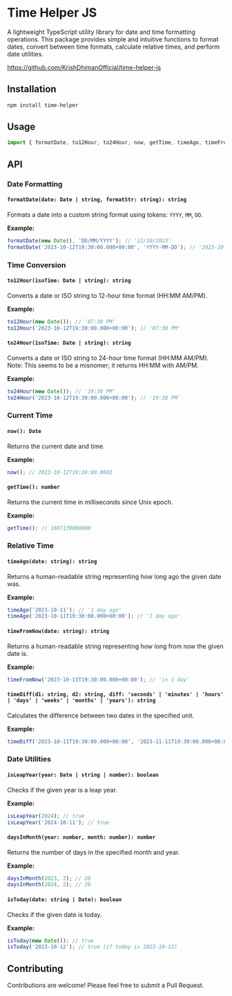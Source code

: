 # Time Helper JS

A lightweight TypeScript utility library for date and time formatting operations. This package provides simple and intuitive functions to format dates, convert between time formats, calculate relative times, and perform date utilities.

https://github.com/KrishDhimanOfficial/time-helper-js

## Installation

```bash
npm install time-helper
```

## Usage

```typescript
import { formatDate, to12Hour, to24Hour, now, getTime, timeAgo, timeFromNow, timeDiff, isLeapYear, daysInMonth, isToday } from 'time-helper';
```

## API

### Date Formatting

#### `formatDate(date: Date | string, formatStr: string): string`

Formats a date into a custom string format using tokens: `YYYY`, `MM`, `DD`.

**Example:**
```typescript
formatDate(new Date(), 'DD/MM/YYYY'); // '12/10/2023'
formatDate('2023-10-12T19:30:00.000+00:00', 'YYYY-MM-DD'); // '2023-10-12'
```

### Time Conversion

#### `to12Hour(isoTime: Date | string): string`

Converts a date or ISO string to 12-hour time format (HH:MM AM/PM).

**Example:**
```typescript
to12Hour(new Date()); // '07:30 PM'
to12Hour('2023-10-12T19:30:00.000+00:00'); // '07:30 PM'
```

#### `to24Hour(isoTime: Date | string): string`

Converts a date or ISO string to 24-hour time format (HH:MM AM/PM). Note: This seems to be a misnomer; it returns HH:MM with AM/PM.

**Example:**
```typescript
to24Hour(new Date()); // '19:30 PM'
to24Hour('2023-10-12T19:30:00.000+00:00'); // '19:30 PM'
```

### Current Time

#### `now(): Date`

Returns the current date and time.

**Example:**
```typescript
now(); // 2023-10-12T19:30:00.000Z
```

#### `getTime(): number`

Returns the current time in milliseconds since Unix epoch.

**Example:**
```typescript
getTime(); // 1697139000000
```

### Relative Time

#### `timeAgo(date: string): string`

Returns a human-readable string representing how long ago the given date was.

**Example:**
```typescript
timeAgo('2023-10-11'); // '1 day ago'
timeAgo('2023-10-11T19:30:00.000+00:00'); // '1 day ago'
```

#### `timeFromNow(date: string): string`

Returns a human-readable string representing how long from now the given date is.

**Example:**
```typescript
timeFromNow('2023-10-13T19:30:00.000+00:00'); // 'in 1 day'
```

#### `timeDiff(d1: string, d2: string, diff: 'seconds' | 'minutes' | 'hours' | 'days' | 'weeks' | 'months' | 'years'): string`

Calculates the difference between two dates in the specified unit.

**Example:**
```typescript
timeDiff('2023-10-11T19:30:00.000+00:00', '2023-11-11T19:30:00.000+00:00', 'days'); // '31'
```

### Date Utilities

#### `isLeapYear(year: Date | string | number): boolean`

Checks if the given year is a leap year.

**Example:**
```typescript
isLeapYear(2024); // true
isLeapYear('2024-10-11'); // true
```

#### `daysInMonth(year: number, month: number): number`

Returns the number of days in the specified month and year.

**Example:**
```typescript
daysInMonth(2023, 2); // 28
daysInMonth(2024, 2); // 29
```

#### `isToday(date: string | Date): boolean`

Checks if the given date is today.

**Example:**
```typescript
isToday(new Date()); // true
isToday('2023-10-12'); // true (if today is 2023-10-12)
```

## Contributing

Contributions are welcome! Please feel free to submit a Pull Request.
